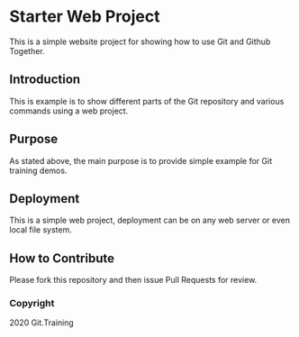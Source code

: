 # Starter Web Project

This is a simple website project for showing how to use Git and Github Together.  

## Introduction

This is example is to show different parts of the Git repository and various commands using a web project. 

## Purpose

As stated above, the main purpose is to provide simple example for Git training demos. 

## Deployment

This is a simple web project, deployment can be on any web server or even local file system.

## How to Contribute

Please fork this repository and then issue Pull Requests for review. 

### Copyright

2020 Git.Training 
